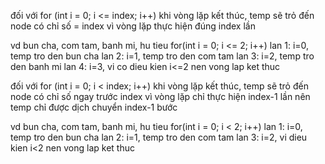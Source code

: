 đối với for (int i = 0; i <= index; i++) khi vòng lặp 
kết thúc, temp sẽ trỏ đến node có chỉ số = index vì vòng 
lặp thực hiện đúng index lần

vd bun cha, com tam, banh mi, hu tieu
for(int i = 0; i <= 2; i++)
lan 1: i=0, temp tro den bun cha
lan 2: i=1, temp tro den com tam
lan 3: i=2, temp tro den banh mi
lan 4: i=3, vi co dieu kien i<=2 nen vong lap ket thuc



đối với for (int i = 0; i < index; i++) khi vòng lặp kết thúc,
temp sẽ trỏ đến node có chỉ số ngay trước index vì vòng lặp 
chỉ thực hiện index-1 lần nên temp chỉ được dịch chuyển index-1 bước

vd bun cha, com tam, banh mi, hu tieu
for(int i = 0; i < 2; i++)
lan 1: i=0, temp tro den bun cha
lan 2: i=1, temp tro den com tam
lan 3: i=2, vi dieu kien i<2 nen vong lap ket thuc